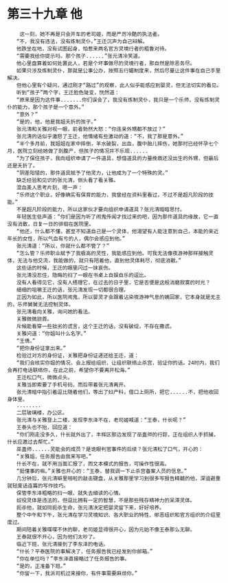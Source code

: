 # 第三十九章 他
        这一刻，她不再是只会开车的老司姬，而是严厉冷酷的执法者。
       “不，我没有违法，没有炼制灵仆。”王迁沉声为自己辩解。
       他跌坐在地，没有试图起身，怕惹来两名官方灵境行者的粗鲁对待。
       “需要我给你提示吗，那个孩子......”张元清冷笑道。
       他心里盘算着如何处置此人，若是个坏事做尽的灵境行者，那自然是除恶务尽。
       如果只涉及炼制灵仆，那就是公事公办，按照五行媚制度来，然后尽量让这件事在自己手里解决。
       但他心里有个疑问，通过刚才“路过”的观察，此人似乎能感应到婴灵，但无法切实的看见。
       听到“孩子”两个字，王迁脸色陡变，恍然道：
       “原来是因为这件事.......你们误会了，我没有炼制灵仆，我只是一个乐师，没有炼制灵仆的能力，那个孩子是一个意外。”
       “意外？”
       “是的，他，他是我姐夭折的孩子。”
       张元清和关雅对视一眼，前者勃然大怒：“你连亲外甥都不放过？”
       张元清的话似乎激怒了王迁，他情绪有些激动的道：“不，我了那是意外。”
       “半个多月前，我姐姐在家中摔倒，羊水破裂，出血，腹中胎儿摔伤，她那时已经怀孕七个月，医院立刻给她做了剖腹产，但孩子的情况并不乐观......
       “为了保住孩子，我向组织申请了一件道具，想借道具的力量挽救还没出生的外甥，但最后还是夭折了。
       “阴差阳错的，那件道具赋予了他灵力，让他成为了一个特殊的灵。”
       缺乏经验和见识的张元清，侧头看了看关雅。
       混血美人思考片刻，嗯一声：
       “乐师这个职业，好像确实有保育的能力，我曾经在资料里看过，不过不是超凡阶段的技能。”
       不是超凡阶段的能力，所以这家伙才要向组织申请道具？张元清暗暗思忖。
       年轻医生低声道：“你们是因为听了闹鬼传闻才找过来的吧，因为那件道具的缘故，它一直没有消散，日复一日的徘徊在医院里。
       “他还，什么都不懂，甚至不知道自己是一个灵体，他渴望有人能注意到自己，本能的亲近年长的女性，所以气血有亏的人，偶尔会感应到他。”
       张元清道：“所以，你就什么都不管了？”
       “怎么管？乐师职业赋予了我极高的灵性，我能感应到他。可我无法像夜游神那样接触灵体，无法与他交流，我能做的，就只有陪着他，直到他灵体耗尽，彻底消散。”
       这些话的时候，王迁的眼里闪过一抹哀伤。
       张元清没忍住，隐晦的扫了一眼在书桌上自娱自乐的逗比。
       没有人看得见它，没有人搭理它，在过去的日子里，它是否便是这般消磨寂寞的时光？
       细细的咀嚼王迁的话，张元清发现一切都很合理。
       正因为如此，所以医院闹鬼，所以婴灵才会跟着沾染夜游神气息的姨回家，它本身就是无主的，乐师舅舅无法控制灵体。
       张元清看向关雅，询问她的看法。
       关雅微微颔首。
       斥候能看穿一些拙劣的谎言，这个王迁的话，没有破绽，不存在撒谎。
       关雅问道：“你姐叫什么名字。”
       “王倩。”
       “把你身份证拿出来。”
       检验过对方的身份证，关雅把身份证递还给王迁，道：
       “我们会核实你姐的情况，会上报给组织，让组织联络止杀宫，验证你的话。24时内，我们会再打电话联络你，在此之前，希望你不要离开松海。”
       王迁松口气，微微点头。
       关雅当即索要了手机号码，而后带着张元清离开。
       张元清暗中指引着逗比随着他们，等出了妇产科，借口上厕所，把它......不，把他收回身体里。
       ........
       二层玻璃楼，办公区。
       张元清与关雅登上二楼，发现李东泽不在，老司姬喊道：“王泰，什长呢？”
       王泰头也不抬，回应道：
       “你们刚走没多久，什长就外出了，丰辉区那边发现了巫蛊师的行踪，正在组织人手抓捕，什长应邀过去帮忙。”
       巫蛊师......灵能会的成员？是诡眼判官事件的后续？张元清松了口气，开心的：
       “关雅姐，任务报告由我来写吧。”
       什长不在，就不用当面汇报了，而文本模式的报告，可操作性很高。
       “挺懂事的嘛。”关雅也开心的：“王泰，替我调一下止杀宫备案人员的信息。”
       几分钟后，张元清噼里啪啦的敲击键盘，从关雅那里学习到很多写报告精髓的他，深谙避重就轻废话连篇的写作技巧。
       保管李东泽粗略的扫一眼，就失去细读的心情。
       奴役灵体是违法的，但逗比拥有一定的智慧，不是那些残存精神力的呆滞灵体。
       扼杀他，就如同扼杀生命，张元清决定把婴灵留下来，好好培养。
       整个中午和下午，张元清在学习灵境知识、各大职业的特性、邪恶组织和官方组织的介绍里度过。
       期间陪着关雅喋喋不休的聊，老司姬显得很开心，因为元始不像王泰那么无聊。
       王泰就很不开心，因为他们太吵了。
       临近下班，张元清接到了李东泽的电话。
       “什长？平泰医院的事解决了，任务报告我已经发到你邮箱。”
       “你在单位吗？”李东泽直接略过了任务报告的事。
       “是的，正准备下班。”
       “你留一下，我派司机过来接你，有件事需要麻烦你。”